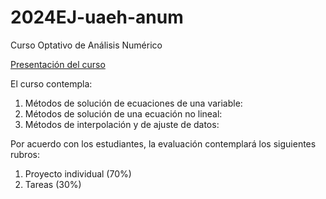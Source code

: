 # 2024EJ-uaeh-anum
Curso Optativo de Análisis Numérico


[Presentación del curso](slides/01intro.html)


El curso contempla:

1. Métodos de solución de ecuaciones de una variable: 
2. Métodos de solución de una ecuación no lineal: 
3. Métodos de interpolación y de ajuste de datos: 

Por acuerdo con los estudiantes, la evaluación contemplará  los siguientes rubros:

1. Proyecto individual (70%)
2. Tareas (30%)

